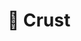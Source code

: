 ---
title: "🍞 Crust"
snippet: "A simple boilerplate for creating NPM packages. Includes a basic config for TypeScript, ESLint, Prettier, Vitest, and Changesets."
isDraft: false
image: {
    src: "./images/crust/cover.png",
    alt: "Screenshots of Crust's Repo",
}
category: "Open Source"
isFeatured: true
tags: ["TypeScript", "Vitest", "Changesets", "CI/CD", "NPM", "GitHub Actions"]
liveUrl: "https://github.com/sassywares/crust#readme"
repoUrl: "https://github.com/sassywares/crust.git"
releaseDate: "2023-12-16 20:00"
---
